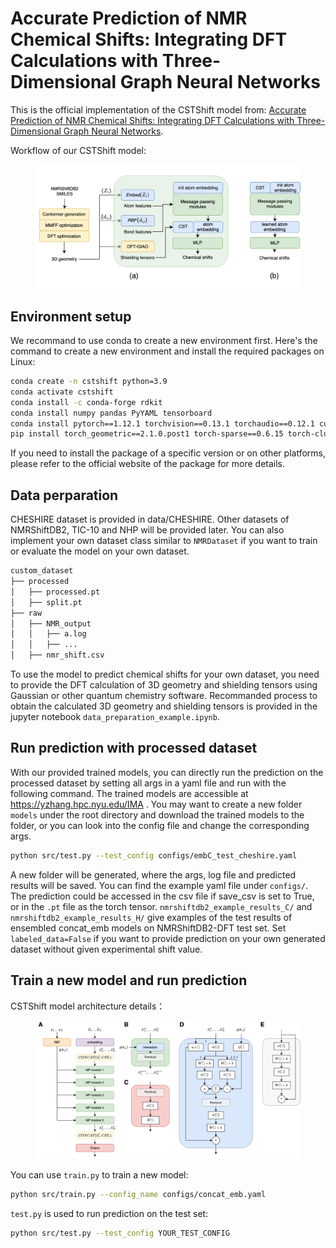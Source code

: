 # Accurate Prediction of NMR Chemical Shifts: Integrating DFT Calculations with Three-Dimensional Graph Neural Networks 
This is the official implementation of the CSTShift model from: [Accurate Prediction of NMR Chemical Shifts: Integrating DFT Calculations with Three-Dimensional Graph Neural Networks](https://pubs.acs.org/doi/10.1021/acs.jctc.4c00422).

Workflow of our CSTShift model:
<figure>
  <img
  src="fig/fig2.svg">
</figure>

## Environment setup
We recommand to use conda to create a new environment first. Here's the command to create a new environment and install the required packages on Linux: 

```bash
conda create -n cstshift python=3.9
conda activate cstshift
conda install -c conda-forge rdkit
conda install numpy pandas PyYAML tensorboard
conda install pytorch==1.12.1 torchvision==0.13.1 torchaudio==0.12.1 cudatoolkit=11.3 -c pytorch
pip install torch_geometric==2.1.0.post1 torch-sparse==0.6.15 torch-cluster==1.6.1 torch-scatter==2.0.9
```

If you need to install the package of a specific version or on other platforms, please refer to the official website of the package for more details.

## Data perparation
CHESHIRE dataset is provided in data/CHESHIRE. Other datasets of NMRShiftDB2, TIC-10 and NHP will be provided later. You can also implement your own dataset class similar to `NMRDataset` if you want to train or evaluate the model on your own dataset.

```bash
custom_dataset
├── processed
│   ├── processed.pt
│   ├── split.pt
├── raw
│   ├── NMR_output
│   │   ├── a.log
│   │   ├── ...
│   ├── nmr_shift.csv
```

To use the model to predict chemical shifts for your own dataset, you need to provide the DFT calculation of 3D geometry and shielding tensors using Gaussian or other quantum chemistry software. Recommanded process to obtain the calculated 3D geometry and shielding tensors is provided in the jupyter notebook `data_preparation_example.ipynb`.


## Run prediction with processed dataset

With our provided trained models, you can directly run the prediction on the processed dataset by setting all args in a yaml file and run with the following command. The trained models are accessible at https://yzhang.hpc.nyu.edu/IMA . You may want to create a new folder `models` under the root directory and download the trained models to the folder, or you can look into the config file and change the corresponding args.

```bash
python src/test.py --test_config configs/embC_test_cheshire.yaml
```

A new folder will be generated, where the args, log file and predicted results will be saved. You can find the example yaml file under `configs/`. The prediction could be accessed in the csv file if save_csv is set to True, or in the `.pt` file as the torch tensor. `nmrshiftdb2_example_results_C/` and `nmrshiftdb2_example_results_H/` give examples of the test results of ensembled concat_emb models on NMRShiftDB2-DFT test set. Set `labeled_data=False` if you want to provide prediction on your own generated dataset without given experimental shift value.

## Train a new model and run prediction
CSTShift model architecture details：
<figure>
  <img
  src="fig/SIfig_model.svg">
</figure>

You can use `train.py` to train a new model: 
  
  ```bash
  python src/train.py --config_name configs/concat_emb.yaml
  ```

`test.py` is used to run prediction on the test set:

  ```bash
  python src/test.py --test_config YOUR_TEST_CONFIG
  ```
